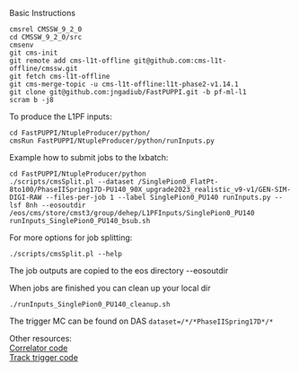 Basic Instructions

```
cmsrel CMSSW_9_2_0
cd CMSSW_9_2_0/src
cmsenv
git cms-init
git remote add cms-l1t-offline git@github.com:cms-l1t-offline/cmssw.git
git fetch cms-l1t-offline
git cms-merge-topic -u cms-l1t-offline:l1t-phase2-v1.14.1
git clone git@github.com:jngadiub/FastPUPPI.git -b pf-ml-l1
scram b -j8
```

To produce the L1PF inputs:
```
cd FastPUPPI/NtupleProducer/python/
cmsRun FastPUPPI/NtupleProducer/python/runInputs.py
```

Example how to submit jobs to the lxbatch:
```
cd FastPUPPI/NtupleProducer/python
./scripts/cmsSplit.pl --dataset /SinglePion0_FlatPt-8to100/PhaseIISpring17D-PU140_90X_upgrade2023_realistic_v9-v1/GEN-SIM-DIGI-RAW --files-per-job 1 --label SinglePion0_PU140 runInputs.py --lsf 8nh --eosoutdir /eos/cms/store/cmst3/group/dehep/L1PFInputs/SinglePion0_PU140
runInputs_SinglePion0_PU140_bsub.sh
```
For more options for job splitting:
```
./scripts/cmsSplit.pl --help
```
The job outputs are copied to the eos directory --eosoutdir

When jobs are finished you can clean up your local dir
```
./runInputs_SinglePion0_PU140_cleanup.sh
```

The trigger MC can be found on DAS `dataset=/*/*PhaseIISpring17D*/*`

Other resources: <br>
[Correlator code](https://twiki.cern.ch/twiki/bin/view/CMSPublic/SWGuideL1TPhase2Instructions#CMSSW_9_2_0_and_l1t_phase2_v1_10) <br>
[Track trigger code](https://twiki.cern.ch/twiki/bin/view/CMS/L1Tracklet90X#Recipe_for_CMSSW_9_2_0) <br>

